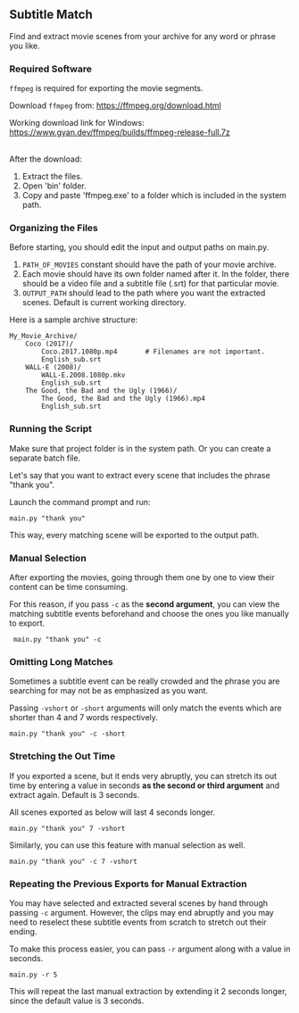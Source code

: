 

## Subtitle Match

Find and extract movie scenes from your archive for any word or phrase you like.

### Required Software
`ffmpeg` is required for exporting the movie segments.

Download `ffmpeg` from:
https://ffmpeg.org/download.html

Working download link for Windows:
https://www.gyan.dev/ffmpeg/builds/ffmpeg-release-full.7z

\
After the download:
1. Extract the files.
2. Open 'bin' folder.
3. Copy and paste 'ffmpeg.exe' to a folder which is included in the system path.

### Organizing the Files
Before starting, you should edit the input and output paths on main.py.

1. `PATH_OF_MOVIES` constant should have the path of your movie archive.
2. Each movie should have its own folder named after it. In the folder, there should be a video file and a subtitle file (.srt) for that particular movie.
3. `OUTPUT_PATH` should lead to the path where you want the extracted scenes. Default is current working directory.

Here is a sample archive structure:
```
My_Movie_Archive/
    Coco (2017)/
        Coco.2017.1080p.mp4       # Filenames are not important.
        English_sub.srt
    WALL-E (2008)/
        WALL-E.2008.1080p.mkv
        English_sub.srt
    The Good, the Bad and the Ugly (1966)/
        The Good, the Bad and the Ugly (1966).mp4
        English_sub.srt
```

### Running the Script
Make sure that project folder is in the system path. Or you can create a separate batch file.

Let's say that you want to extract every scene that includes the phrase "thank you".

Launch the command prompt and run:

    main.py "thank you"

This way, every matching scene will be exported to the output path.

### Manual Selection
After exporting the movies, going through them one by one to view their content can be time consuming.

For this reason, if you pass `-c` as the **second argument**, 
you can view the matching subtitle events beforehand and choose the ones you like manually to export.

     main.py "thank you" -c

### Omitting Long Matches
Sometimes a subtitle event can be really crowded
and the phrase you are searching for may not be as emphasized as you want.

Passing `-vshort` or `-short` arguments will only match the events
which are shorter than 4 and 7 words respectively.

    main.py "thank you" -c -short

### Stretching the Out Time
If you exported a scene, but it ends very abruptly,
you can stretch its out time by entering a value in seconds **as the second or third argument** and extract again. Default is 3 seconds.

All scenes exported as below will last 4 seconds longer.

    main.py "thank you" 7 -vshort


Similarly, you can use this feature with manual selection as well.

    main.py "thank you" -c 7 -vshort

### Repeating the Previous Exports for Manual Extraction
You may have selected and extracted several scenes by hand through passing `-c` argument. 
However, the clips may end abruptly and you may need to reselect these subtitle events from scratch
to stretch out their ending.

To make this process easier, you can pass `-r` argument along with a value in seconds.


    main.py -r 5


This will repeat the last manual extraction by extending it 2 seconds longer, since the default value is 3 seconds.
